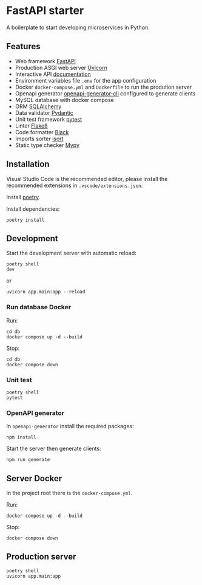 # FastAPI starter
A boilerplate to start developing microservices in Python.

## Features
- Web framework [FastAPI](https://fastapi.tiangolo.com/)
- Production ASGI web server [Uvicorn](https://www.uvicorn.org/)
- Interactive API [documentation](http://localhost:8000/docs)
- Environment variables file `.env` for the app configuration
- Docker `docker-compose.yml` and `Dockerfile` to run the prodution server
- Openapi generator [openapi-generator-cli](https://github.com/OpenAPITools/openapi-generator-cli) configured to generate clients
- MySQL database with docker compose
- ORM [SQLAlchemy](https://www.sqlalchemy.org/)
- Data validator [Pydantic](https://pydantic-docs.helpmanual.io/)
- Unit test framework [pytest](https://docs.pytest.org/en/7.1.x/contents.html)
- Linter [Flake8](https://flake8.pycqa.org/en/latest/)
- Code formatter [Black](https://black.readthedocs.io/en/stable/)
- Imports sorter [isort](https://pycqa.github.io/isort/)
- Static type checker [Mypy](http://mypy-lang.org/)

## Installation
Visual Studio Code is the recommended editor, please install the recommended extensions in `.vscode/extensions.json`.

Install [poetry](https://python-poetry.org/docs/#installation).

Install dependencies:
```shell
poetry install
```

## Development
Start the development server with automatic reload:
```shell
poetry shell
dev
```
or
```shell
uvicorn app.main:app --reload
```

### Run database Docker
Run:
```shell
cd db
docker compose up -d --build
```
Stop:
```shell
cd db
docker compose down
```

### Unit test
```shell
poetry shell
pytest
```

### OpenAPI generator
In `openapi-generator` install the required packages:
```shell
npm install
```
Start the server then generate clients:
```shell
npm run generate
```

## Server Docker
In the project root there is the `docker-compose.yml`.

Run:
```shell
docker compose up -d --build
```
Stop:
```shell
docker compose down
```

## Production server
```shell
poetry shell
uvicorn app.main:app
```
